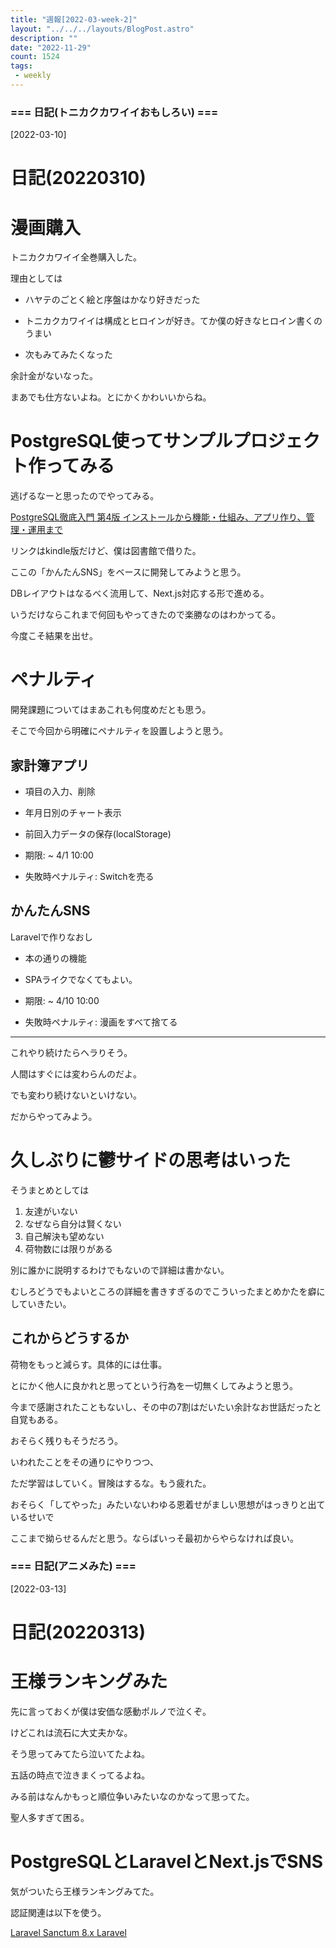 ```yaml
---
title: "週報[2022-03-week-2]"
layout: "../../../layouts/BlogPost.astro"
description: ""
date: "2022-11-29"
count: 1524
tags:
 - weekly
---
```





### === 日記(トニカクカワイイおもしろい) ===

[2022-03-10]
# 日記(20220310)

# 漫画購入

トニカクカワイイ全巻購入した。

理由としては

* ハヤテのごとく絵と序盤はかなり好きだった

* トニカクカワイイは構成とヒロインが好き。てか僕の好きなヒロイン書くのうまい

* 次もみてみたくなった

余計金がないなった。

まあでも仕方ないよね。とにかくかわいいからね。

# PostgreSQL使ってサンプルプロジェクト作ってみる

逃げるなーと思ったのでやってみる。

[PostgreSQL徹底入門 第4版 インストールから機能・仕組み、アプリ作り、管理・運用まで](https://www.amazon.co.jp/dp/B07VVQSZXD/ref=dp-kindle-redirect?_encoding=UTF8&btkr=1)

リンクはkindle版だけど、僕は図書館で借りた。

ここの「かんたんSNS」をベースに開発してみようと思う。

DBレイアウトはなるべく流用して、Next.js対応する形で進める。

いうだけならこれまで何回もやってきたので楽勝なのはわかってる。

今度こそ結果を出せ。

# ペナルティ

開発課題についてはまあこれも何度めだとも思う。

そこで今回から明確にペナルティを設置しようと思う。

## 家計簿アプリ

* 項目の入力、削除

* 年月日別のチャート表示

* 前回入力データの保存(localStorage)

* 期限: ~ 4/1 10:00

* 失敗時ペナルティ: Switchを売る

## かんたんSNS

Laravelで作りなおし

* 本の通りの機能

* SPAライクでなくてもよい。

* 期限: ~ 4/10 10:00

* 失敗時ペナルティ: 漫画をすべて捨てる

---

これやり続けたらヘラりそう。

人間はすぐには変わらんのだよ。


でも変わり続けないといけない。

だからやってみよう。

# 久しぶりに鬱サイドの思考はいった

そうまとめとしては

1. 友達がいない
2. なぜなら自分は賢くない
3. 自己解決も望めない
4. 荷物数には限りがある

別に誰かに説明するわけでもないので詳細は書かない。

むしろどうでもよいところの詳細を書きすぎるのでこういったまとめかたを癖にしていきたい。

## これからどうするか

荷物をもっと減らす。具体的には仕事。

とにかく他人に良かれと思ってという行為を一切無くしてみようと思う。

今まで感謝されたこともないし、その中の7割はだいたい余計なお世話だったと自覚もある。

おそらく残りもそうだろう。

いわれたことをその通りにやりつつ、

ただ学習はしていく。冒険はするな。もう疲れた。

おそらく「してやった」みたいないわゆる恩着せがましい思想がはっきりと出ているせいで

ここまで拗らせるんだと思う。ならばいっそ最初からやらなければ良い。


### === 日記(アニメみた) ===

[2022-03-13]
# 日記(20220313)


# 王様ランキングみた

先に言っておくが僕は安価な感動ポルノで泣くぞ。

けどこれは流石に大丈夫かな。

そう思ってみてたら泣いてたよね。

五話の時点で泣きまくってるよね。

みる前はなんかもっと順位争いみたいなのかなって思ってた。

聖人多すぎて困る。

# PostgreSQLとLaravelとNext.jsでSNS

気がついたら王様ランキングみてた。

認証関連は以下を使う。

[Laravel Sanctum 8.x Laravel](https://readouble.com/laravel/8.x/ja/sanctum.html)
